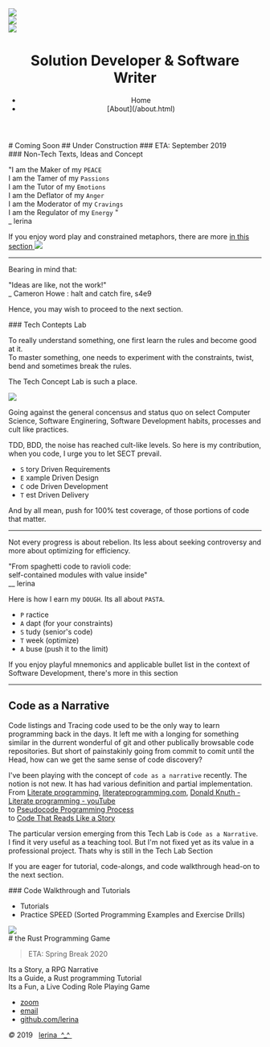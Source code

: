 <link href="https://fonts.googleapis.com/css?family=Architects+Daughter|Inconsolata&display=swap" rel="stylesheet"> 
<!-- img id="topPix" src="./pix/lRustRPG.jpg" / -->
<section class="sponsors">
<div class="sponsor hero" id="cop">
<img class="topPix" src="./pix/Rust_programming_language_logo.svg" />

</div>
<div class="sponsor hero" id="id_pat">
<img class="topPix" id="id_patterns" src="./pix/Python_JavaScript_logo.svg" />

</div>
<div class="sponsor hero" id="spike_walk">
<img class="topPix" id="spike" src="./pix/Web_Assembly_Logo.svg" />

</div>

</section><!-- sponsors -->

<div class="container">
<header class="main-header clearfix">

# Solution Developer & Software Writer

<nav class="main-menu">
<ul>
<li class="main-menu__item">Home</li>
<li class="main-menu__item">[About](/about.html)</li>
</ul>
</nav><!-- nav -->
</header><!-- header -->

<section class="sponsors-wrapper clearfix">
<main class="content-area">
<div class="center">
# Coming Soon
## Under Construction
### ETA: September 2019
</div>

</main>

<section class="sponsors">
<div class="sponsor pink" id="input">
### Non-Tech Texts, Ideas and Concept


"I am the Maker of my     `PEACE`  
 I am the Tamer of my     `Passions`  
 I am the Tutor of my     `Emotions`  
 I am the Deflator of my  `Anger`  
 I am the Moderator of my `Cravings`  
 I am the Regulator of my `Energy` "  
                                                _ lerina  

If you enjoy word play and constrained metaphors, there are more
<a href="./writings/index.html">
in this section
<img class="autofit" src="./pix/writings.jpg" />
</a>

---

Bearing in mind that:

"Ideas are like, not the work!"  
    _ Cameron Howe : halt and catch fire, s4e9  


Hence, you may wish to proceed to the next section.
</div>
<div class="sponsor purple" id="process">
### Tech Contepts Lab

To really understand something, one first learn the rules and become good at it.   
To master something, one needs to experiment with the constraints, twist, bend 
and sometimes break the rules.   

The Tech Concept Lab is such a place.

<img class="autofit" src="./pix/02_id_and_patterns.svg" />

Going against the general concensus and status quo on select Computer Science,
Software Enginering, Software Development habits, processes and cult like practices.

TDD, BDD, the noise has reached cult-like levels. 
So here is my contribution, when you code, I urge you to let SECT prevail.

- `S` tory Driven Requirements
- `E` xample Driven Design
- `C` ode Driven Development
- `T` est Driven Delivery

And by all mean, push for 100% test coverage, of those portions of code 
that matter.

---

Not every progress is about rebelion. Its less about seeking controversy and
more about optimizing for efficiency.


"From spaghetti code to ravioli code:   
 self-contained modules with value inside"  
                                 __ lerina  

Here is how I earn my `DOUGH`. Its all about `PASTA`.

- `P` ractice  
- `A` dapt (for your constraints)  
- `S` tudy (senior's code)  
- `T` week (optimize)  
- `A` buse (push it to the limit)  

If you enjoy playful mnemonics and applicable bullet list in the context of Software Development, 
there's more in this section

---

## Code as a Narrative

Code listings and Tracing code used to be the only way to learn programming back in the days.
It left me with a longing for something similar in the durrent wonderful of git and other publically browsable code repositories.
But short of painstakinly going from commit to comit until the Head, how can we get the same sense of code discovery?

I've been playing with the concept of `code as a narrative` recently. The notion is not new.
It has had various definition and partial implementation.  
From [Literate programming](https://en.wikipedia.org/wiki/Literate_programming),  [literateprogramming.com](http://www.literateprogramming.com/), [Donald Knuth - Literate programming - youTube](https://www.youtube.com/watch?v=bTkXg2LZIMQ)  
to [Pseudocode Programming Process](https://www.oreilly.com/library/view/code-complete-second/0735619670/ch09.html)  
to [Code That Reads Like a Story](https://lightsonsoftware.com/writing-code-that-reads-like-a-story/)  

The particular version emerging from this Tech Lab is `Code as a Narrative`. 
I find it very useful as a teaching tool. But I'm not fixed yet as its value in 
a professional project. Thats why is still in the Tech Lab Section

If you are eager for tutorial, code-alongs, and code walkthrough head-on to the next section.

</div>
<div class="sponsor blue" id="output">
### Code Walkthrough and Tutorials

- Tutorials
- Practice SPEED (Sorted Programming Examples and Exercise Drills)

<img class="autofit" src="./pix/03_spike_and_walkthrough.svg" />


</div>
</section><!-- sponsors -->
</section><!-- sponsors-wrapper -->

<section class="sponsors-wrapper clearfix">
<section class="sponsors">

<div class="center hero"> 
# the Rust Programming Game

> ETA: Spring Break 2020


<div class="sponsor pink"> Its a Story, a RPG Narrative</div>
<div class="sponsor purple"> Its a Guide, a Rust programming Tutorial</div>
<div class="sponsor blue"> Its a Fun, a Live Coding Role Playing Game</div>

</section><!-- sponsors -->
</section><!-- sponsors-wrapper -->

</div>

</div><!-- container -->

<footer class="footer">

-   [zoom]()
-   [email](mailto:learningrustrpg@gmail.com)
-   [github.com/lerina](https://github.com/lerina)


<div id="copy"><em>&#xa9;</em> 2019  &nbsp; <a href="http://razafy.com" target="_blank"> <span class="le">le</span><span class="ri">ri</span><span class="na">na</span>  ^_^ </a></div>

</footer><!-- footer -->

